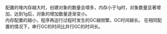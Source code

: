 配置的堆内存越大时，创建对象的数量会增多，内存小于1g时，对象数量显著增加，达到1g后，对象的增加数量逐渐变小。  
内存配置的越小，程序再运行过程时发生的GC越频繁，GC时间越长。
在相同配置的情况下，串行GC的时间比并行GC的时间长。
